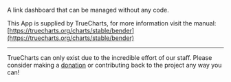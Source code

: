A link dashboard that can be managed without any code.

This App is supplied by TrueCharts, for more information visit the manual: [https://truecharts.org/charts/stable/bender](https://truecharts.org/charts/stable/bender)

---

TrueCharts can only exist due to the incredible effort of our staff.
Please consider making a [donation](https://truecharts.org/sponsor) or contributing back to the project any way you can!
